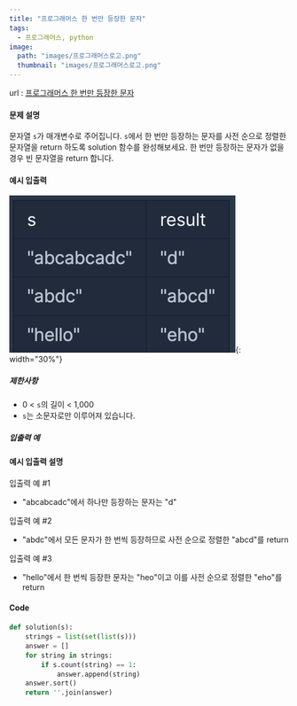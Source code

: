 ```yaml
---
title: "프로그래머스 한 번만 등장한 문자"
tags:
  - 프로그래머스, python
image:
  path: "images/프로그래머스로고.png"
  thumbnail: "images/프로그래머스로고.png"
---
```

url : [프로그래머스 한 번만 등장한 문자](https://school.programmers.co.kr/learn/courses/30/lessons/120896)

#### 문제 설명
문자열 `s`가 매개변수로 주어집니다. `s`에서 한 번만 등장하는 문자를 사전 순으로 정렬한 문자열을 return 하도록 solution 함수를 완성해보세요. 한 번만 등장하는 문자가 없을 경우 빈 문자열을 return 합니다.

#### 예시 입출력
![](/images/2023-06-16-21-55-17.png){: width="30%"}
##### 제한사항
-   0 < `s`의 길이 < 1,000
-   `s`는 소문자로만 이루어져 있습니다.
##### 입출력 예


#### 예시 입출력 설명
입출력 예 #1
-   "abcabcadc"에서 하나만 등장하는 문자는 "d"

입출력 예 #2
-   "abdc"에서 모든 문자가 한 번씩 등장하므로 사전 순으로 정렬한 "abcd"를 return

입출력 예 #3
-   "hello"에서 한 번씩 등장한 문자는 "heo"이고 이를 사전 순으로 정렬한 "eho"를 return


#### Code
```python
def solution(s):
    strings = list(set(list(s)))
    answer = []
    for string in strings:
        if s.count(string) == 1:
            answer.append(string)
    answer.sort()
    return ''.join(answer)

```